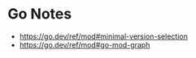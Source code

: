 # Go Notes

- https://go.dev/ref/mod#minimal-version-selection
- https://go.dev/ref/mod#go-mod-graph
